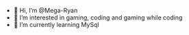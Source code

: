 - 👋 Hi, I’m @Mega-Ryan
- 👀 I’m interested in gaming, coding and gaming while coding
- 🌱 I’m currently learning MySql

<!---
Mega-Ryan/Mega-Ryan is a ✨ special ✨ repository because its `README.md` (this file) appears on your GitHub profile.
You can click the Preview link to take a look at your changes.
--->
